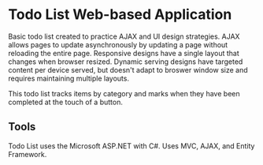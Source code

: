 # Todo List Web-based Application 

Basic todo list created to practice AJAX and UI design strategies. AJAX allows pages to update asynchronously by updating a page without reloading the entire page. Responsive designs have a single layout that changes when browser resized. Dynamic serving designs have targeted content per device served, but doesn't adapt to broswer window size and requires maintaining multiple layouts.

This todo list tracks items by category and marks when they have been completed at the touch of a button. 

Tools
--------------------
Todo List uses the Microsoft ASP.NET with C#. Uses MVC, AJAX, and Entity Framework. 